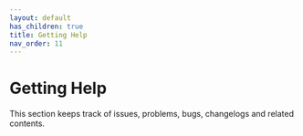 ```yaml
---
layout: default
has_children: true
title: Getting Help
nav_order: 11
---
```


# Getting Help

This section keeps track of issues, problems, bugs, changelogs and related contents.

